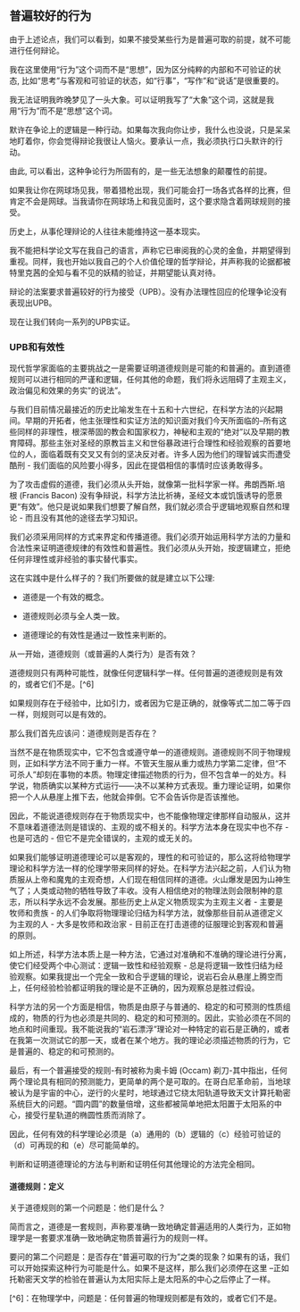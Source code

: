 ## 普遍较好的行为

由于上述论点，我们可以看到，如果不接受某些行为是普遍可取的前提，就不可能进行任何辩论。

我在这里使用“行为”这个词而不是“思想”，因为区分纯粹的内部和不可验证的状态, 比如“思考”与客观和可验证的状态，如“行事”，“写作”和“说话”是很重要的。 

我无法证明我昨晚梦见了一头大象。可以证明我写了“大象”这个词，这就是我用“行为”而不是“思想”这个词。

默许在争论上的逻辑是一种行动。如果每次我向你让步，我什么也没说，只是呆呆地盯着你，你会觉得辩论我很让人恼火。要承认一点，我必须执行口头默许的行动。

由此, 可以看出，这种争论行为所固有的，是一些无法想象的颠覆性的前提。

如果我让你在网球场见我，带着猎枪出现，我们可能会打一场各式各样的比赛，但肯定不会是网球。当我请你在网球场上和我见面时，这个要求隐含着网球规则的接受。

历史上，从事伦理辩论的人往往未能维持这一基本现实。

我不能把科学论文写在我自己的语言，声称它已审阅我的心灵的金鱼，并期望得到重视。同样，我也开始以我自己的个人价值伦理的哲学辩论，并声称我的论据都被特里克茜的全知与看不见的妖精的验证，并期望能认真对待。

辩论的法案要求普遍较好的行为接受（UPB）。没有办法理性回应的伦理争论没有表现出UPB。

现在让我们转向一系列的UPB实证。

### UPB和有效性

现代哲学家面临的主要挑战之一是需要证明道德规则是可能的和普遍的。直到道德规则可以进行相同的严谨和逻辑，任何其他的命题，我们将永远阻碍了主观主义，政治偏见和效果的务实”的说法”。

与我们目前情况最接近的历史比喻发生在十五和十六世纪，在科学方法的兴起期间。早期的开拓者，他主张理性和实证方法的知识面对我们今天所面临的–所有这些同样的非理性，根深蒂固的教会和国家权力，神秘和主观的“绝对”以及早期的教育障碍。那些主张对圣经的原教旨主义和世俗暴政进行合理性和经验观察的首要地位的人，面临着既有交叉又有剑的坚决反对者。许多人因为他们的理智诚实而遭受酷刑 - 我们面临的风险要小得多，因此在提倡相信的事情时应该勇敢得多。

为了攻击虚假的道德，我们必须从头开始，就像第一批科学家一样。弗朗西斯.培根 (Francis Bacon) 没有争辩说，科学方法比祈祷，圣经文本或饥饿诱导的愿景更“有效”。他只是说如果我们想要了解自然，我们就必须合乎逻辑地观察自然和理论 - 而且没有其他的途径去学习知识。 

我们必须采用同样的方式来界定和传播道德。我们必须开始运用科学方法的力量和合法性来证明道德规律的有效性和普遍性。我们必须从头开始，按逻辑建立，拒绝任何非理性或非经验的事实替代事实。

这在实践中是什么样子的？我们所要做的就是建立以下公理:

- 道德是一个有效的概念。

- 道德规则必须与全人类一致。

- 道德理论的有效性是通过一致性来判断的。

从一开始，道德规则（或普遍的人类行为）是否有效？

道德规则只有两种可能性，就像任何逻辑科学一样。任何普遍的道德规则是有效的，或者它们不是。[^6]

如果规则存在于经验中，比如引力，或者因为它是正确的，就像等式二加二等于四一样，则规则可以是有效的。

那么我们首先应该问：道德规则是否存在？

当然不是在物质现实中，它不包含或遵守单一的道德规则。道德规则不同于物理规则，正如科学方法不同于重力一样。不管天生服从重力或热力学第二定律，但“不可杀人”却刻在事物的本质。物理定律描述物质的行为，但不包含单一的处方。科学说，物质确实以某种方式运行——决不以某种方式表现。重力理论证明，如果你把一个人从悬崖上推下去，他就会摔倒。它不会告诉你是否该推他。

因此，不能说道德规则存在于物质现实中，也不能像物理定律那样自动服从，这并不意味着道德法则是错误的、主观的或不相关的。科学方法本身在现实中也不存 - 也是可选的 - 但它不是完全错误的，主观的或无关的。

如果我们能够证明道德理论可以是客观的，理性的和可验证的，那么这将给物理学理论和科学方法一样的伦理学带来同样的好处。在科学方法兴起之前，人们认为物质服从上帝和魔鬼的主观奇想，人们现在相信同样的道德。火山爆发是因为山神生气了；人类或动物的牺牲导致了丰收。没有人相信绝对的物理法则会限制神的意志，所以科学永远不会发展。那些历史上从定义物质现实为主观主义者 - 主要是牧师和贵族 - 的人们争取将物理理论归结为科学方法，就像那些目前从道德定义为主观的人 - 大多是牧师和政治家 - 目前正在打击道德的征服理论到客观和普遍的原则。

如上所述，科学方法本质上是一种方法，它通过对准确和不准确的理论进行分离，使它们经受两个中心测试：逻辑一致性和经验观察 - 总是将逻辑一致性归结为经验观察。如果我提出一个完全一致和合乎逻辑的理论，说岩石会从悬崖上腾空而上，任何经验检验都证明我的理论是不正确的，因为观察总是胜过假设。

科学方法的另一个方面是相信，物质是由原子与普通的、稳定的和可预测的性质组成的，物质的行为也必须是共同的、稳定的和可预测的。因此，实验必须在不同的地点和时间重现。我不能说我的“岩石漂浮”理论对一种特定的岩石是正确的，或者在我第一次测试它的那一天，或者在某个地方。我的理论必须描述物质的行为，它是普遍的、稳定的和可预测的。

最后，有一个普遍接受的规则-有时被称为奥卡姆 (Occam) 剃刀-其中指出，任何两个理论具有相同的预测能力，更简单的两个是可取的。在哥白尼革命前，当地球被认为是宇宙的中心，逆行的火星时，地球通过它绕太阳轨道导致天文计算托勒密系统巨大的问题。“圆内圆”的数量倍增，这些都被简单地把太阳置于太阳系的中心，接受行星轨道的椭圆性质而消除了。

因此，任何有效的科学理论必须是（a）通用的（b）逻辑的（c）经验可验证的（d）可再现的和（e）尽可能简单的。

判断和证明道德理论的方法与判断和证明任何其他理论的方法完全相同。

#### 道德规则：定义

关于道德规则的第一个问题是：他们是什么？ 

简而言之，道德是一套规则，声称要准确一致地确定普遍适用的人类行为，正如物理学是一套要求准确一致地确定物质普遍行为的规则一样。

要问的第二个问题是：是否存在“普遍可取的行为”之类的现象？如果有的话，我们可以开始探索这种行为可能是什么。如果不是这样，那么我们必须停在这里 –正如托勒密天文学的检验在普遍认为太阳实际上是太阳系的中心之后停止了一样。

[^6]：在物理学中，问题是：任何普遍的物理规则都是有效的，或者它们不是。
